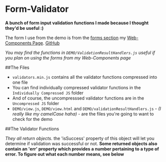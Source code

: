 # Form-Validator

**A bunch of form input validation functions I made because I thought they'd be useful :)**


The form I use from the demo is from the [forms section](http://jaypatel.co/sideSites/wc/#frms/) my [Web-Components Page](http://jaypatel.co/sideSites/wc/). [GitHub](https://github.com/sum-kcid/Web-Components)

*You may find the functions in `DEMO/ValidationResultHandlers.js` useful if you plan on using the forms from my Web-Components page*


##The Files

* `validators.min.js` contains all the validator functions compressed into one file
* You can find individually compressed validator functions in the `Individually Compressed JS` folder
* And of course, the uncompresssed validator functions are in the `Uncompressed JS` folder
* `DEMO/view.js`, `DEMO/view.html` and `DEMO/validationResultHandlers.js` - *(I really like my camelCase haha)* - are the files you're going to want to check for the demo

##The Validator Functions

*They all return objects.* the 'isSuccess' property of this object will let you determine if validation was successful or not.
**Some returned objects also contain an 'err' property which provides a number pertaining to a type of error. To figure out what each number means, see below**
